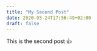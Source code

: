```yaml
---
title: "My Second Post"
date: 2020-05-24T17:56:49+02:00
draft: false
---
```


This is the second post 👍